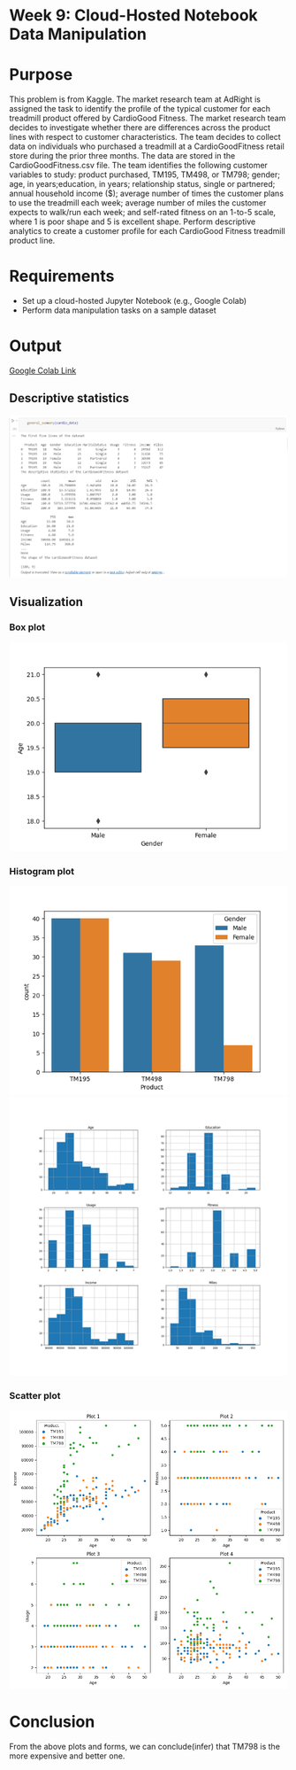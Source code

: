 # Week 9: Cloud-Hosted Notebook Data Manipulation
# Purpose
This problem is from Kaggle. The market research team at AdRight is assigned the task to identify the profile of the typical customer for each treadmill product offered by CardioGood Fitness. The market research team decides to investigate whether there are differences across the product lines with respect to customer characteristics. The team decides to collect data on individuals who purchased a treadmill at a CardioGoodFitness retail store during the prior three months. The data are stored in the CardioGoodFitness.csv file. The team identifies the following customer variables to study: product purchased, TM195, TM498, or TM798; gender; age, in years;education, in years; relationship status, single or partnered; annual household income ($); average number of times the customer plans to use the treadmill each week; average number of miles the customer expects to walk/run each week; and self-rated fitness on an 1-to-5 scale, where 1 is poor shape and 5 is excellent shape. Perform descriptive analytics to create a customer profile for each CardioGood Fitness treadmill product line.

# Requirements
- Set up a cloud-hosted Jupyter Notebook (e.g., Google Colab)
- Perform data manipulation tasks on a sample dataset

# Output

[Google Colab Link](https://colab.research.google.com/github/0xhzx/IDS706_w9_Colab_Local_hzx/blob/main/Colab_Cardio_Jupyter.ipynb) 


## Descriptive statistics
![Alt text](image-3.png)

## Visualization
### Box plot
![Alt text](./results/boxplot.png)
### Histogram plot
![Alt text](./results/count.png)
![Alt text](./results/histogram.png)
### Scatter plot
![Alt text](./results/scatter.png)

# Conclusion
From the above plots and forms, we can conclude(infer) that TM798 is the more expensive and better one.
